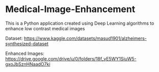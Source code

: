 # Medical-Image-Enhancement
This is a Python application created using Deep Learning algorithms to enhance low contrast medical images

Dataset: https://www.kaggle.com/datasets/masud1901/alzheimers-synthesized-dataset

Enhanced Images: https://drive.google.com/drive/u/0/folders/18f_yE5WY1SiuW5-gxoJbSznHNaadO7ki
